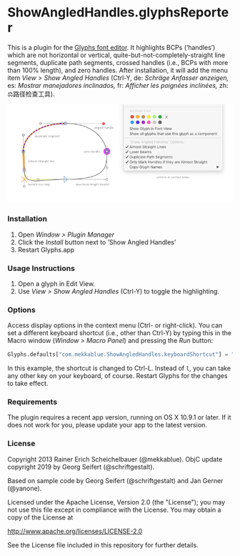 # ShowAngledHandles.glyphsReporter

This is a plugin for the [Glyphs font editor](https://glyphsapp.com/). It highlights BCPs (‘handles’) which are not horizontal or vertical, quite-but-not-completely-straight line segments, duplicate path segments, crossed handles (i.e., BCPs with more than 100% length), and zero handles.
After installation, it will add the menu item *View > Show Angled Handles* (Ctrl-Y, de: *Schräge Anfasser anzeigen,* es: *Mostrar manejadores inclinados,* fr: *Afficher les poignées inclinées,* zh: ⚖️路径检查工具).

![Angled Handles are marked red.](ShowAngledHandles.png "Show Angled Handles Screenshot")

### Installation

1. Open *Window > Plugin Manager*
2. Click the *Install* button next to ’Show Angled Handles’
3. Restart Glyphs.app

### Usage Instructions

1. Open a glyph in Edit View.
2. Use *View > Show Angled Handles* (Ctrl-Y) to toggle the highlighting.

### Options

Access display options in the context menu (Ctrl- or right-click). You can set a different keyboard shortcut (i.e., other than Ctrl-Y) by typing this in the Macro window (*Window > Macro Panel*) and pressing the *Run* button:

```python
Glyphs.defaults["com.mekkablue.ShowAngledHandles.keyboardShortcut"] = "l"
```

In this example, the shortcut is changed to Ctrl-L. Instead of `l`, you can take any other key on your keyboard, of course. Restart Glyphs for the changes to take effect. 

### Requirements

The plugin requires a recent app version, running on OS X 10.9.1 or later. If it does not work for you, please update your app to the latest version.

### License

Copyright 2013 Rainer Erich Scheichelbauer (@mekkablue).
ObjC update copyright 2019 by Georg Seifert (@schriftgestalt).

Based on sample code by Georg Seifert (@schriftgestalt) and Jan Gerner (@yanone).

Licensed under the Apache License, Version 2.0 (the "License");
you may not use this file except in compliance with the License.
You may obtain a copy of the License at

http://www.apache.org/licenses/LICENSE-2.0

See the License file included in this repository for further details.
